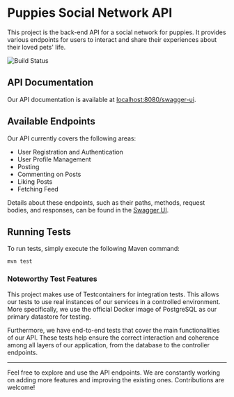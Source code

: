 # Puppies Social Network API

This project is the back-end API for a social network for puppies. It provides various endpoints for users to interact and share their experiences about their loved pets' life.

![Build Status](https://img.shields.io/github/actions/workflow/status/jpsanchez91/puppies-api/run-tests.yml?branch=main)


## API Documentation

Our API documentation is available at [localhost:8080/swagger-ui](http://localhost:8080/swagger-ui).

## Available Endpoints

Our API currently covers the following areas:

- User Registration and Authentication
- User Profile Management
- Posting
- Commenting on Posts
- Liking Posts
- Fetching Feed

Details about these endpoints, such as their paths, methods, request bodies, and responses, can be found in the [Swagger UI](http://localhost:8080/swagger-ui).

## Running Tests

To run tests, simply execute the following Maven command:

```
mvn test
```

### Noteworthy Test Features

This project makes use of Testcontainers for integration tests. This allows our tests to use real instances of our services in a controlled environment. More specifically, we use the official Docker image of PostgreSQL as our primary datastore for testing.

Furthermore, we have end-to-end tests that cover the main functionalities of our API. These tests help ensure the correct interaction and coherence among all layers of our application, from the database to the controller endpoints.

---

Feel free to explore and use the API endpoints. We are constantly working on adding more features and improving the existing ones. Contributions are welcome!